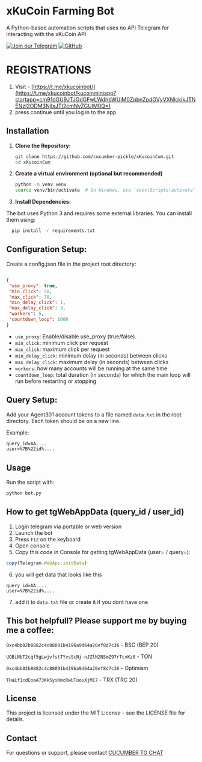    # xKuCoin Farming Bot 
A Python-based automation scripts that uses no API Telegram for interacting with the xKuCoin API

[![Join our Telegram](https://img.shields.io/badge/Telegram-2CA5E0?style=for-the-badge&logo=telegram&logoColor=white)](https://t.me/cucumber_scripts)
[![GitHub](https://img.shields.io/badge/GitHub-181717?style=for-the-badge&logo=github&logoColor=white)](https://github.com/cucumber-pickle/Cucumber)

# REGISTRATIONS 
1. Visit - [https://t.me/xkucoinbot/](https://t.me/xkucoinbot/kucoinminiapp?startapp=cm91dGU9JTJGdGFwLWdhbWUlM0ZpbnZpdGVyVXNlcklkJTNENzI2ODM3NjIxJTI2cmNvZGUlM0Q=)
2. press continue until you log in to the app

## Installation
1. **Clone the Repository:**

   ```bash
   git clone https://github.com/cucumber-pickle/xKucoinCum.git
   cd xKucoinCum
   ```

2. **Create a virtual environment (optional but recommended)**

    ```bash
    python -m venv venv
    source venv/bin/activate  # On Windows, use `venv\Scripts\activate`
    ```

   
3. **Install Dependencies:**

The bot uses Python 3 and requires some external libraries. You can install them using:

  ```bash
    pip install -r requirements.txt
  ```


## Configuration Setup:

Create a config.json file in the project root directory:

   ```json

{
    "use_proxy": true,
    "min_click": 50,
    "max_click": 70,
    "min_delay_click": 1,
    "max_delay_click": 3,
    "workers": 5,
    "countdown_loop": 1000
}
   ```
- `use_proxy`: Enable/disable use_proxy (true/false).
- `min_click`: minimum click per request
- `max_click`: maximum click per request
- `min_delay_click`: minimum delay (in seconds) between clicks
- `max_delay_click`: maximum  delay (in seconds) between clicks
- `workers`: how many accounts will be running at the same time
- `countdown_loop`: total duration (in seconds) for which the main loop will run before restarting or stopping

## Query Setup:

Add your Agent301 account tokens to a file named `data.txt` in the root directory. Each token should be on a new line.

Example:
   ```txt
query_id=AA....
user=%7B%22id%....
   ```

## Usage
Run the script with:

   ```bash
python bot.py
   ```

## How to get tgWebAppData (query_id / user_id)

1. Login telegram via portable or web version
2. Launch the bot
3. Press `F12` on the keyboard 
4. Open console
5. Сopy this code in Console for getting tgWebAppData (user= / query=):

```javascript
copy(Telegram.WebApp.initData)
```

6. you will get data that looks like this

```
query_id=AA....
user=%7B%22id%....
```
7. add it to `data.txt` file or create it if you dont have one


## This bot helpfull?  Please support me by buying me a coffee: 
``` 0xc4bb02b8882c4c88891b4196a9d64a20ef8d7c36 ``` - BSC (BEP 20)

``` UQBiNbT2cqf5gLwjvfstTYvsScNj-nJZlN2NSmZ97rTcvKz0 ``` - TON

``` 0xc4bb02b8882c4c88891b4196a9d64a20ef8d7c36 ``` - Optimism

``` THaLf1cdEoaA73Kk5yiKmcRwUTuouXjM17 ``` - TRX (TRC 20)

## License
This project is licensed under the MIT License - see the LICENSE file for details.

## Contact
For questions or support, please contact [CUCUMBER TG CHAT](https://t.me/cucumber_scripts_chat)

